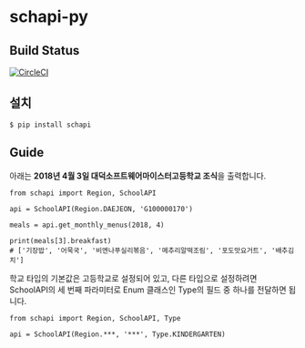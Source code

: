 # schapi-py
## Build Status
[![CircleCI](https://circleci.com/gh/DSM-SchoolAPI/schapi-py.svg?style=svg)](https://circleci.com/gh/DSM-SchoolAPI/schapi-py)

## 설치
```
$ pip install schapi
```

## Guide
아래는 **2018년 4월 3일 대덕소프트웨어마이스터고등학교 조식**을 출력합니다.
```
from schapi import Region, SchoolAPI

api = SchoolAPI(Region.DAEJEON, 'G100000170')

meals = api.get_monthly_menus(2018, 4)

print(meals[3].breakfast)
# ['기장밥', '어묵국', '비엔나푸실리볶음', '메추리알떡조림', '포도맛요거트', '배추김치']
```

학교 타입의 기본값은 고등학교로 설정되어 있고, 다른 타입으로 설정하려면 SchoolAPI의 세 번째 파라미터로 Enum 클래스인 Type의 필드 중 하나를 전달하면 됩니다.

```
from schapi import Region, SchoolAPI, Type

api = SchoolAPI(Region.***, '***', Type.KINDERGARTEN)
```
